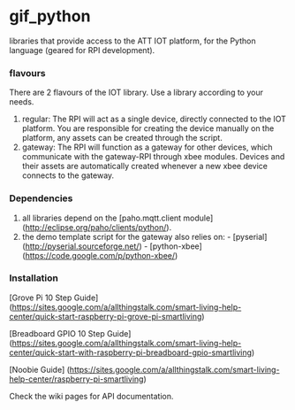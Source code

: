 gif_python
==========

libraries that provide access to the ATT IOT platform, for the Python language (geared for RPI development).

### flavours
There are 2 flavours of the IOT library. Use a library according to your needs.
  1. regular: The RPI will act as a single device, directly connected to the IOT platform. You are responsible for creating the device manually on the platform, any assets can be created through the script.
  2. gateway: The RPI will function as a gateway for other devices, which communicate with the gateway-RPI through xbee modules. Devices and their assets are automatically created whenever a new xbee device connects to the gateway.

### Dependencies
  1. all libraries depend on the [paho.mqtt.client module] (http://eclipse.org/paho/clients/python/).
  2. the demo template script for the gateway also relies on:
    - [pyserial] (http://pyserial.sourceforge.net/)
	- [python-xbee] (https://code.google.com/p/python-xbee/)

### Installation
[Grove Pi 10 Step Guide] (https://sites.google.com/a/allthingstalk.com/smart-living-help-center/quick-start-raspberry-pi-grove-pi-smartliving)

[Breadboard GPIO 10 Step Guide] (https://sites.google.com/a/allthingstalk.com/smart-living-help-center/quick-start-with-raspberry-pi-breadboard-gpio-smartliving)

[Noobie Guide] (https://sites.google.com/a/allthingstalk.com/smart-living-help-center/raspberry-pi-smartliving)

Check the wiki pages for API documentation.